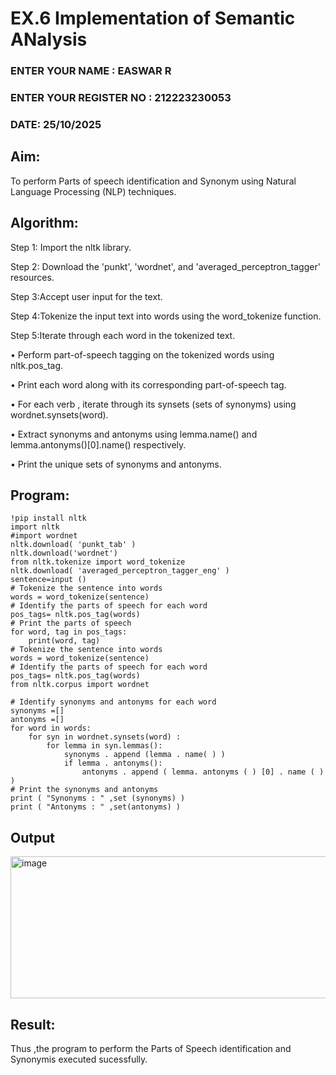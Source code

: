 # EX.6 Implementation of Semantic ANalysis
### ENTER YOUR NAME : EASWAR R
### ENTER YOUR REGISTER NO : 212223230053
### DATE: 25/10/2025

## Aim: 
To perform Parts of speech identification and Synonym using Natural Language Processing (NLP) techniques.
## Algorithm:
Step 1: Import the nltk library.

Step 2: Download the 'punkt', 'wordnet', and 'averaged_perceptron_tagger' resources.

Step 3:Accept user input for the text.

Step 4:Tokenize the input text into words using the word_tokenize function.

Step 5:Iterate through each word in the tokenized text.

•	Perform part-of-speech tagging on the tokenized words using nltk.pos_tag.

•	Print each word along with its corresponding part-of-speech tag.

•	For each verb , iterate through its synsets (sets of synonyms) using wordnet.synsets(word).

•	Extract synonyms and antonyms using lemma.name() and lemma.antonyms()[0].name() respectively.

•	Print the unique sets of synonyms and antonyms.
## Program:
```
!pip install nltk
import nltk
#import wordnet
nltk.download( 'punkt_tab' )
nltk.download('wordnet')
from nltk.tokenize import word_tokenize
nltk.download( 'averaged_perceptron_tagger_eng' )
sentence=input ()
# Tokenize the sentence into words
words = word_tokenize(sentence)
# Identify the parts of speech for each word
pos_tags= nltk.pos_tag(words)
# Print the parts of speech
for word, tag in pos_tags:
    print(word, tag)
# Tokenize the sentence into words
words = word_tokenize(sentence)
# Identify the parts of speech for each word
pos_tags= nltk.pos_tag(words)
from nltk.corpus import wordnet

# Identify synonyms and antonyms for each word
synonyms =[]
antonyms =[]
for word in words:
	for syn in wordnet.synsets(word) :
		for lemma in syn.lemmas():
			synonyms . append (lemma . name( ) )
			if lemma . antonyms():
				antonyms . append ( lemma. antonyms ( ) [0] . name ( ) )
# Print the synonyms and antonyms
print ( "Synonyms : " ,set (synonyms) )
print ( "Antonyms : " ,set(antonyms) )
```

## Output
<img width="877" height="227" alt="image" src="https://github.com/user-attachments/assets/f76287ef-baa6-4234-992d-7802309a028d" />

## Result:
Thus ,the program to perform the Parts of Speech identification and Synonymis executed sucessfully.
